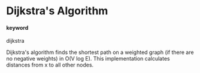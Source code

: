 # Dijkstra's Algorithm

#### keyword
dijkstra

Dijkstra's algorithm finds the shortest path on a weighted graph (if there are no negative weights) in O(V log E). This implementation calculates distances from x to all other nodes.
